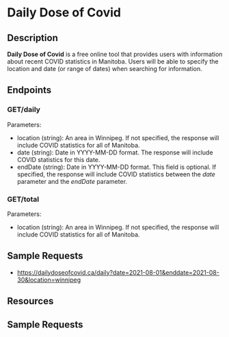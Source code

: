 # Daily Dose of Covid

## Description
**Daily Dose of Covid** is a free online tool that provides users with information about recent COVID statistics in Manitoba. Users will be able to specify the location and date (or range of dates) when searching for information.

## Endpoints
### **GET/daily**  
Parameters:  
- location (string): An area in Winnipeg. If not specified, the response will include COVID statistics for all of Manitoba.
- date (string): Date in YYYY-MM-DD format. The response will include COVID statistics for this date.
- endDate (string): Date in YYYY-MM-DD format. This field is optional. If specified, the response will include COVID statistics between the _date_ parameter and the _endDate_ parameter.
### **GET/total**  
Parameters:  
- location (string): An area in Winnipeg. If not specified, the response will include COVID statistics for all of Manitoba.  

## Sample Requests
- https://dailydoseofcovid.ca/daily?date=2021-08-01&enddate=2021-08-30&location=winnipeg

## Resources

## Sample Requests
